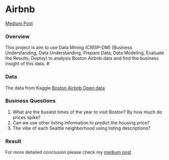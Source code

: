 # Airbnb

[Medium Post](https://medium.com/@jinshuoada92/interesting-things-found-from-boston-airbnb-data-fe658b0bd1d7)

### Overview

This project is aim to use Data Mining (CRISP-DM) (Business Understanding, Data Understanding, Prepare Data, Data Modeling, Evaluate the Results, Deploy) to analysis Boston Airbnb data and find the business insight of this data. #

### Data

The data from Kaggle [Boston Airbnb Open data](https://www.kaggle.com/airbnb/boston)

### Business Questions

1. What are the busiest times of the year to visit Boston? By how much do prices spike?
2. Can we use other listing information to predict the housing price?
3. The vibe of each Seattle neighborhood using listing descriptions?

### Result

For more detailed conclusion please check my [medium post]((https://medium.com/@jinshuoada92/interesting-things-found-from-boston-airbnb-data-fe658b0bd1d7)
)
